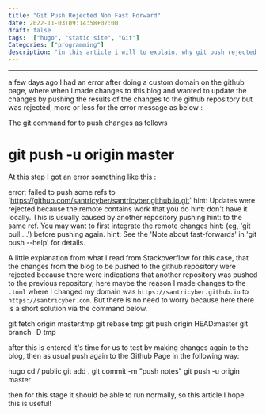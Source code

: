 ```yaml
---
title: "Git Push Rejected Non Fast Forward"
date: 2022-11-03T09:14:58+07:00
draft: false
tags:  ["hugo", "static site", "Git"]
Categories: ["programming"]
description: "in this article i will to explain, why git push rejected non fast forward"
---
```


--------------
a few days ago I had an error after doing a custom domain on the github page, where when I made changes to this blog and wanted to update the changes by pushing the results of the changes to the github repository but was rejected, more or less for the error message as below :
 
The git command for to push changes as follows
      
   # git push -u origin master    
 
At this step I got an error something like this :
 
   error: failed to push some refs to 'https://github.com/santricyber/santricyber.github.io.git'
   hint: Updates were rejected because the remote contains work that you do
   hint: don't have it locally. This is usually caused by another repository pushing
   hint: to the same ref. You may want to first integrate the remote changes
   hint: (eg, 'git pull ...') before pushing again.
   hint: See the 'Note about fast-forwards' in 'git push --help' for details.
 
A little explanation from what I read from Stackoverflow for this case, that the changes from the blog to be pushed to the github repository were rejected because there were indications that another repository was pushed to the previous repository, here maybe the reason I made changes to the `.toml` where I changed my domain was `https://santricyber.github.io` to `https://santricyber.com`. But there is no need to worry because here there is a short solution via the command below.
 
   git fetch origin master:tmp
   git rebase tmp
   git push origin HEAD:master
   git branch -D tmp
 
after this is entered it's time for us to test by making changes again to the blog, then as usual push again to the Github Page in the following way:
 
   hugo
   cd / public
   git add .
   git commit -m "push notes"
   git push -u origin master
 
then for this stage it should be able to run normally, so this article I hope this is useful!
